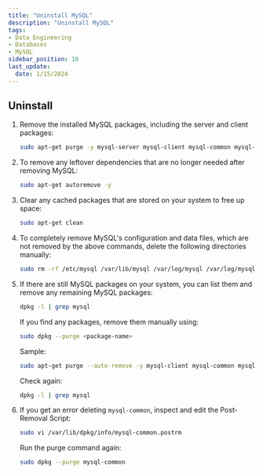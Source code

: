 ```yaml
---
title: "Uninstall MySQL"
description: "Uninstall MySQL"
tags: 
- Data Engineering
- Databases
- MySQL
sidebar_position: 10
last_update:
  date: 1/15/2024
---
```


## Uninstall 

1. Remove the installed MySQL packages, including the server and client packages:

    ```bash
    sudo apt-get purge -y mysql-server mysql-client mysql-common mysql-server-core-* mysql-client-core-*
    ```

2. To remove any leftover dependencies that are no longer needed after removing MySQL:

    ```bash
    sudo apt-get autoremove -y
    ```

3. Clear any cached packages that are stored on your system to free up space:

    ```bash
    sudo apt-get clean
    ```

4. To completely remove MySQL's configuration and data files, which are not removed by the above commands, delete the following directories manually:

    ```bash
    sudo rm -rf /etc/mysql /var/lib/mysql /var/log/mysql /var/log/mysql.* /var/run/mysqld
    ```

5. If there are still MySQL packages on your system, you can list them and remove any remaining MySQL packages:

    ```bash
    dpkg -l | grep mysql
    ```

    If you find any packages, remove them manually using:

    ```bash
    sudo dpkg --purge <package-name>
    ```

    Sample:

    ```bash
    sudo apt-get purge --auto-remove -y mysql-client mysql-common mysql-community-client mysql-community-client-core mysql-community-client-plugins mysql-community-server mysql-community-server-core mysql-community-server-debug mysql-community-test mysql-community-test-debug
    ```

    Check again:

    ```bash
    dpkg -l | grep mysql
    ```


6. If you get an error deleting `mysql-common`, inspect and edit the Post-Removal Script:

    ```bash
    sudo vi /var/lib/dpkg/info/mysql-common.postrm
    ```

    Run the purge command again:

    ```bash
    sudo dpkg --purge mysql-common
    ```

